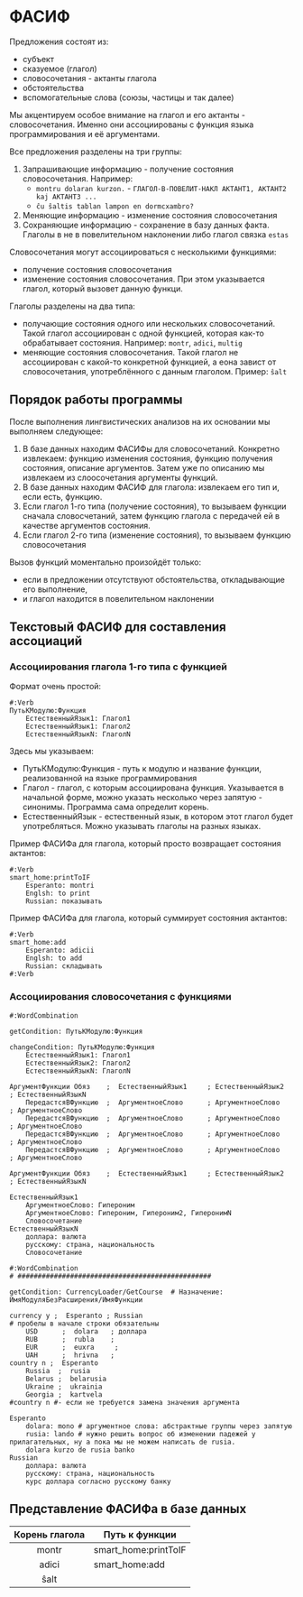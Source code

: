 # ФАСИФ

Предложения состоят из:
- субъект
- сказуемое (глагол)
- словосочетания - актанты глагола
- обстоятельства
- вспомогательные слова (союзы, частицы и так далее)

Мы акцентируем особое внимание на глагол и его актанты - словосочетания. Именно они ассоциированы с функция языка программирования и её аргументами.

Все предложения разделены на три группы:
1. Запрашивающие информацию - получение состояния словосочетания. Например:
    - `montru dolaran kurzon.` - `ГЛАГОЛ-В-ПОВЕЛИТ-НАКЛ АКТАНТ1, АКТАНТ2 kaj АКТАНТ3 ...`
    - `ĉu ŝaltis tablan lampon en dormcxambro?`
1. Меняющие информацию - изменение состояния словосочетания
1. Сохраняющие информацию - сохранение в базу данных факта. Глаголы в не в повелительном наклонении либо глагол связка `estas`

Словосочетания могут ассоциироваться с несколькими функциями:
- получение состояния словосочетания
- изменение состояния словосочетания. При этом указывается глагол, который вызовет данную функци.

Глаголы разделены на два типа:
- получающие состояния одного или нескольких словосочетаний. Такой глагол ассоциирован с одной функцией, которая как-то обрабатывает состояния. Например: `montr`, `adici`, `multig`
- меняющие состояния словосочетания. Такой глагол не ассоциирован с какой-то конкретной функцией, а еона завист от словосочетания, употреблённого с данным глаголом. Пример:  `ŝalt`

## Порядок работы программы

После выполнения лингвистических анализов на их основании мы выполняем следующее:
1. В базе данных находим ФАСИФы для словосочетаний. Конкретно извлекаем: функцию изменения состояния, функцию получения состояния, описание аргументов. Затем уже по описанию мы извлекаем из слоосочетания аргументы функций.
1. В базе данных находим ФАСИФ для глагола: извлекаем его тип и, если есть, функцию.
1. Если глагол 1-го типа (получение состояния), то вызываем функции сначала словосчетаний, затем функцию глагола с передачей ей в качестве аргументов состояния.
1. Если глагол 2-го типа (изменение состояния), то вызываем функцию словосочетания

Вызов функций моментально произойдёт только:
- если в предложении отсутствуют обстоятельства, откладывающие его выполнение,
- и глагол находится в повелительном наклонении

## Текстовый ФАСИФ для составления ассоциаций

### Ассоциирования глагола 1-го типа с функцией

Формат очень простой:

```
#:Verb
ПутьКМодулю:Функция
    ЕстественныйЯзык1: Глагол1
    ЕстественныйЯзык1: Глагол2
    ЕстественныйЯзыкN: ГлаголN
```

Здесь мы указываем:
- ПутьКМодулю:Функция - путь к модулю и название функции, реализованной на языке программирования
- Глагол - глагол, с которым ассоциирована функция. Указывается в начальной форме, можно указать несколько через запятую - синонимы. Программа сама определит корень.
- ЕстественныйЯзык - естественный язык, в котором этот глагол будет употребляться. Можно указывать глаголы на разных языках.

Пример ФАСИФа для глагола, который просто возвращает состояния актантов:
```
#:Verb
smart_home:printToIF
    Esperanto: montri
    Englsh: to print
    Russian: показывать
```

Пример ФАСИФа для глагола, который суммирует состояния актантов:
```
#:Verb
smart_home:add
    Esperanto: adicii
    Englsh: to add
    Russian: складывать
#:Verb
```

### Ассоциирования словосочетания с функциями

```
#:WordCombination

getCondition: ПутьКМодулю:Функция

changeCondition: ПутьКМодулю:Функция
    ЕстественныйЯзык1: Глагол1
    ЕстественныйЯзык2: Глагол2
    ЕстественныйЯзыкN: ГлаголN

АргументФункции Обяз    ;  ЕстественныйЯзык1     ; ЕстественныйЯзык2   ; ЕстественныйЯзыкN
    ПередастсяВФункцию  ;  АргументноеСлово      ; АргументноеСлово    ; АргументноеСлово
    ПередастсяВФункцию  ;  АргументноеСлово      ; АргументноеСлово    ; АргументноеСлово
    ПередастсяВФункцию  ;  АргументноеСлово      ; АргументноеСлово    ; АргументноеСлово
    ПередастсяВФункцию  ;  АргументноеСлово      ; АргументноеСлово    ; АргументноеСлово

АргументФункции Обяз    ;  ЕстественныйЯзык1     ; ЕстественныйЯзык2   ; ЕстественныйЯзыкN

ЕстественныйЯзык1
    АргументноеСлово: Гипероним
    АргументноеСлово: Гипероним, Гипероним2, ГиперонимN
    Словосочетание
ЕстественныйЯзыкN
    доллара: валюта
    русскому: страна, национальность
    Словосочетание
```


```
#:WordCombination
# ################################################

getCondition: CurrencyLoader/GetCourse  # Назначение: ИмяМодуляБезРасширения/ИмяФункции

currency y ;  Esperanto ; Russian
# пробелы в начале строки обязательны
    USD      ;  dolara   ; доллара
    RUB      ;  rubla    ;
    EUR      ;  euxra     ;
    UAH      ;  hrivna   ;
country n ;  Esperanto
    Russia  ;  rusia
    Belarus ;  belarusia
    Ukraine ;  ukrainia
    Georgia ;  kartvela
#country n #- если не требуется замена значения аргумента

Esperanto
    dolara: mono # аргументное слова: абстрактные группы через запятую
    rusia: lando # нужно решить вопрос об изменении падежей у прилагательных, ну а пока мы не можем написать de rusia.
    dolara kurzo de rusia banko
Russian
    доллара: валюта
    русскому: страна, национальность
    курс доллара согласно русскому банку
```

## Представление ФАСИФа в базе данных

| Корень глагола |    Путь к функции    |
|:--------------:|----------------------|
|  montr         | smart_home:printToIF |
|  adici         | smart_home:add       |
|  ŝalt          |                      |

